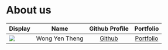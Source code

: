 # About us

Display |      Name      |              Github Profile               | Portfolio 
--------|:--------------:|:-----------------------------------------:|:---------:
![](https://via.placeholder.com/100.png?text=Photo) | Wong Yen Theng | [Github](https://github.com/yentheng0110) | [Portfolio](docs/team/wongyentheng.md)
